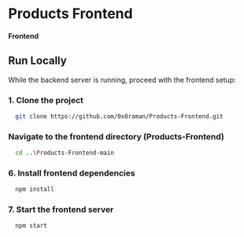 # Products Frontend

#### Frontend 

## Run Locally

While the backend server is running, proceed with the frontend setup:

### 1. Clone the project

```bash
  git clone https://github.com/0x0raman/Products-Frontend.git
```

### Navigate to the frontend directory (Products-Frontend)

```bash
  cd ..\Products-Frontend-main
```

### 6. Install frontend dependencies

```bash
  npm install
```

### 7. Start the frontend server

```bash
  npm start
```
